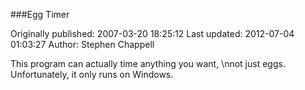 ###Egg Timer

Originally published: 2007-03-20 18:25:12
Last updated: 2012-07-04 01:03:27
Author: Stephen Chappell

This program can actually time anything you want,\nnot just eggs. Unfortunately, it only runs on Windows.